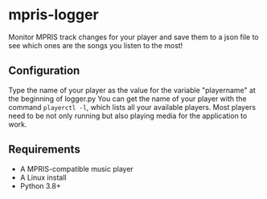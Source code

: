 # mpris-logger
Monitor MPRIS track changes for your player and save them to a json file to see which ones are the songs you listen to the most!

## Configuration
Type the name of your player as the value for the variable "playername" at the beginning of logger.py
You can get the name of your player with the command `playerctl -l`, which lists all your available players.
Most players need to be not only running but also playing media for the application to work.

## Requirements
 - A MPRIS-compatible music player
 - A Linux install
 - Python 3.8+
